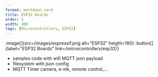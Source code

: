 ```yaml
---
format: markdown_card
title: ESP32 Boards
order: 5
width: 300
tags: [Microcontrollers, ESP32]
---
```


:image[]{src=/images/espressif.png alt="ESP32" height=180}
:button[]{label="ESP32 Boards" link=/microcontrollers/esp32/}

- samples code with wifi MQTT json payload
- filesystem with json config
- MQTT Timer camera, e-ink, remote control,...

